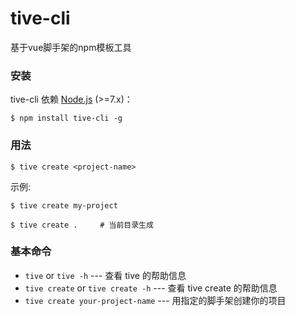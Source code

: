 # tive-cli
基于vue脚手架的npm模板工具

### 安装
tive-cli 依赖 [Node.js](https://nodejs.org/en/) (>=7.x)：

```
$ npm install tive-cli -g
```

### 用法
```
$ tive create <project-name>
```

示例:

```
$ tive create my-project

$ tive create .     # 当前目录生成
```

### 基本命令

* `tive` or `tive -h` --- 查看 tive 的帮助信息
* `tive create` or `tive create -h` --- 查看 tive create 的帮助信息
* `tive create your-project-name` --- 用指定的脚手架创建你的项目
